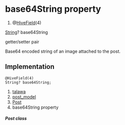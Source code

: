 
<div>

# base64String property

</div>


<div>

1.  @[HiveField](https://pub.dev/documentation/hive/2.2.3/hive/HiveField-class.html)(4)

</div>

[String](https://api.flutter.dev/flutter/dart-core/String-class.html)?
base64String


getter/setter pair




Base64 encoded string of an image attached to the post.



## Implementation

``` language-dart
@HiveField(4)
String? base64String;
```







1.  [talawa](../../index.md)
2.  [post_model](../../models_post_post_model/)
3.  [Post](../../models_post_post_model/Post-class.md)
4.  base64String property

##### Post class







